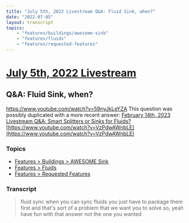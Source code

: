 ```yaml
---
title: "July 5th, 2022 Livestream Q&A: Fluid Sink, when?"
date: "2022-07-05"
layout: transcript
topics:
    - "features/buildings/awesome-sink"
    - "features/fluids"
    - "features/requested-features"
---
```

# [July 5th, 2022 Livestream](../2022-07-05.md)
## Q&A: Fluid Sink, when?
https://www.youtube.com/watch?v=59nyJkLeYZA
This question was possibly duplicated with a more recent answer: [February 14th, 2023 Livestream Q&A: Smart Splitters or Sinks for Fluids?](./yt-VzPdwAWnbLE.md) [https://www.youtube.com/watch?v=VzPdwAWnbLE](https://www.youtube.com/watch?v=VzPdwAWnbLE)


### Topics
* [Features > Buildings > AWESOME Sink](../topics/features/buildings/awesome-sink.md)
* [Features > Fluids](../topics/features/fluids.md)
* [Features > Requested Features](../topics/features/requested-features.md)

### Transcript

> fluid sync when you can sync fluids you just have to package them first and that's sort of a problem that we want you to solve so, yeah have fun with that answer not the one you wanted
